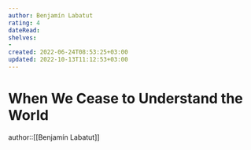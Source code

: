 ```yaml
---
author: Benjamín Labatut
rating: 4
dateRead: 
shelves: 
- 
created: 2022-06-24T08:53:25+03:00
updated: 2022-10-13T11:12:53+03:00
---
```

# When We Cease to Understand the World

author::[[Benjamín Labatut]]
